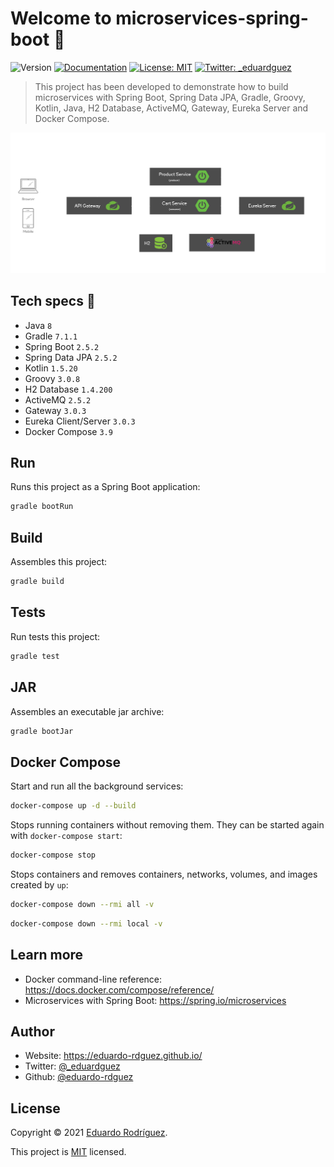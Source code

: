 # Welcome to microservices-spring-boot 🚀

![Version](https://img.shields.io/badge/version-0.1.0-blue.svg?cacheSeconds=2592000)
[![Documentation](https://img.shields.io/badge/documentation-yes-brightgreen.svg)](https://github.com/eduardo-rdguez/microservices-spring-boot/blob/main/README.md)
[![License: MIT](https://img.shields.io/github/license/eduardo-rdguez/microservices-spring-boot)](./LICENSE)
[![Twitter: \_eduardguez](https://img.shields.io/twitter/follow/_eduardguez.svg?style=social)](https://twitter.com/_eduardguez)

> This project has been developed to demonstrate how to build microservices with Spring Boot, Spring Data JPA, Gradle, Groovy, Kotlin, Java, H2 Database, ActiveMQ, Gateway, Eureka Server and Docker Compose.

![Application's Architecture](./assets/app-architecture.png)

## Tech specs 🔖

- Java `8`
- Gradle `7.1.1`
- Spring Boot `2.5.2`
- Spring Data JPA `2.5.2`
- Kotlin `1.5.20`
- Groovy `3.0.8`
- H2 Database `1.4.200`
- ActiveMQ `2.5.2`
- Gateway `3.0.3`
- Eureka Client/Server `3.0.3`
- Docker Compose `3.9`

## Run

Runs this project as a Spring Boot application:

```sh
gradle bootRun
```

## Build

Assembles this project:

```sh
gradle build
```

## Tests

Run tests this project:

```sh
gradle test
```

## JAR

Assembles an executable jar archive:

```sh
gradle bootJar
```

## Docker Compose

Start and run all the background services:

```sh
docker-compose up -d --build
```

Stops running containers without removing them. They can be started again with `docker-compose start`:

```sh
docker-compose stop
```

Stops containers and removes containers, networks, volumes, and images created by `up`:

```sh
docker-compose down --rmi all -v
```

```sh
docker-compose down --rmi local -v
```

## Learn more

* Docker command-line reference: https://docs.docker.com/compose/reference/
* Microservices with Spring Boot: https://spring.io/microservices

## Author

* Website: https://eduardo-rdguez.github.io/
* Twitter: [@\_eduardguez](https://twitter.com/\_eduardguez)
* Github: [@eduardo-rdguez](https://github.com/eduardo-rdguez)

## License

Copyright © 2021 [Eduardo Rodríguez](https://github.com/eduardo-rdguez).

This project is [MIT](https://github.com/eduardo-rdguez/microservices-spring-boot/blob/main/LICENSE) licensed.
